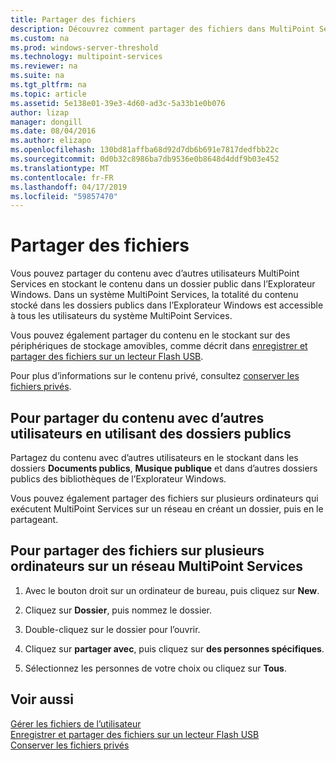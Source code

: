 ```yaml
---
title: Partager des fichiers
description: Découvrez comment partager des fichiers dans MultiPoint Services à l’aide des dossiers partagés et le réseau
ms.custom: na
ms.prod: windows-server-threshold
ms.technology: multipoint-services
ms.reviewer: na
ms.suite: na
ms.tgt_pltfrm: na
ms.topic: article
ms.assetid: 5e138e01-39e3-4d60-ad3c-5a33b1e0b076
author: lizap
manager: dongill
ms.date: 08/04/2016
ms.author: elizapo
ms.openlocfilehash: 130bd81affba68d92d7db6b691e7817dedfbb22c
ms.sourcegitcommit: 0d0b32c8986ba7db9536e0b8648d4ddf9b03e452
ms.translationtype: MT
ms.contentlocale: fr-FR
ms.lasthandoff: 04/17/2019
ms.locfileid: "59857470"
---
```

# <a name="share-files"></a>Partager des fichiers
Vous pouvez partager du contenu avec d’autres utilisateurs MultiPoint Services en stockant le contenu dans un dossier public dans l’Explorateur Windows. Dans un système MultiPoint Services, la totalité du contenu stocké dans les dossiers publics dans l’Explorateur Windows est accessible à tous les utilisateurs du système MultiPoint Services.  
  
Vous pouvez également partager du contenu en le stockant sur des périphériques de stockage amovibles, comme décrit dans [enregistrer et partager des fichiers sur un lecteur Flash USB](Save-and-Share-Files-on-a-USB-Flash-Drive.md).  
  
Pour plus d’informations sur le contenu privé, consultez [conserver les fichiers privés](Keep-Files-Private.md).  
  
## <a name="to-share-content-with-other-users-by-using-public-folders"></a>Pour partager du contenu avec d’autres utilisateurs en utilisant des dossiers publics  
  
Partagez du contenu avec d’autres utilisateurs en le stockant dans les dossiers **Documents publics**, **Musique publique** et dans d’autres dossiers publics des bibliothèques de l’Explorateur Windows. 
  
Vous pouvez également partager des fichiers sur plusieurs ordinateurs qui exécutent MultiPoint Services sur un réseau en créant un dossier, puis en le partageant.  
  
## <a name="to-share-files-across-multiple-computers-in-a-multipoint-services-network"></a>Pour partager des fichiers sur plusieurs ordinateurs sur un réseau MultiPoint Services  
  
1.  Avec le bouton droit sur un ordinateur de bureau, puis cliquez sur **New**.  
  
2.  Cliquez sur **Dossier**, puis nommez le dossier.  
  
3.  Double-cliquez sur le dossier pour l’ouvrir.  
  
4.  Cliquez sur **partager avec**, puis cliquez sur **des personnes spécifiques**.  
  
5.  Sélectionnez les personnes de votre choix ou cliquez sur **Tous**.  
  
## <a name="see-also"></a>Voir aussi  
[Gérer les fichiers de l’utilisateur](Manage-User-Files.md)  
[Enregistrer et partager des fichiers sur un lecteur Flash USB](Save-and-Share-Files-on-a-USB-Flash-Drive.md)  
[Conserver les fichiers privés](Keep-Files-Private.md) 